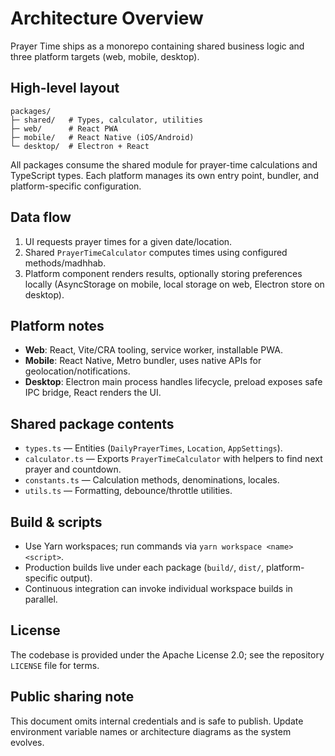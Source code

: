 # Architecture Overview

Prayer Time ships as a monorepo containing shared business logic and three platform targets (web, mobile, desktop).

## High-level layout

```
packages/
├─ shared/   # Types, calculator, utilities
├─ web/      # React PWA
├─ mobile/   # React Native (iOS/Android)
└─ desktop/  # Electron + React
```

All packages consume the shared module for prayer-time calculations and TypeScript types. Each platform manages its own entry point, bundler, and platform-specific configuration.

## Data flow

1. UI requests prayer times for a given date/location.
2. Shared `PrayerTimeCalculator` computes times using configured methods/madhhab.
3. Platform component renders results, optionally storing preferences locally (AsyncStorage on mobile, local storage on web, Electron store on desktop).

## Platform notes

- **Web**: React, Vite/CRA tooling, service worker, installable PWA.
- **Mobile**: React Native, Metro bundler, uses native APIs for geolocation/notifications.
- **Desktop**: Electron main process handles lifecycle, preload exposes safe IPC bridge, React renders the UI.

## Shared package contents

- `types.ts` — Entities (`DailyPrayerTimes`, `Location`, `AppSettings`).
- `calculator.ts` — Exports `PrayerTimeCalculator` with helpers to find next prayer and countdown.
- `constants.ts` — Calculation methods, denominations, locales.
- `utils.ts` — Formatting, debounce/throttle utilities.

## Build & scripts

- Use Yarn workspaces; run commands via `yarn workspace <name> <script>`.
- Production builds live under each package (`build/`, `dist/`, platform-specific output).
- Continuous integration can invoke individual workspace builds in parallel.

## License

The codebase is provided under the Apache License 2.0; see the repository `LICENSE` file for terms.

## Public sharing note

This document omits internal credentials and is safe to publish. Update environment variable names or architecture diagrams as the system evolves.
